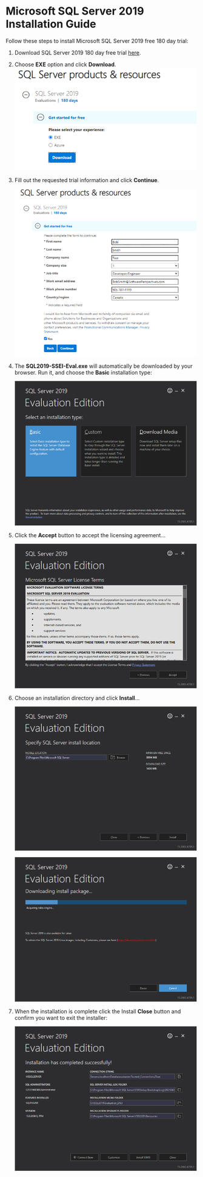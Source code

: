 # Microsoft SQL Server 2019 Installation Guide

Follow these steps to install Microsoft SQL Server 2019 free 180 day trial:

1.  Download SQL Server 2019 180 day free trial
    [here](https://www.microsoft.com/en-us/evalcenter/evaluate-sql-server-2019?filetype=EXE).

2.  Choose **EXE** option and click **Download**.  
    ![](media/e875583396f158a269c0f35db405ad7b.png)

3.  Fill out the requested trial information and click **Continue**.  
    
    ![](media/f4b8074875af5142c9511031973f78e9.png)

4.  The **SQL2019-SSEI-Eval.exe** will automatically be downloaded by your
    browser. Run it, and choose the **Basic** installation type:  
    
    ![](media/f1c6f79c7d78a1678ef26c501845e3df.png)

5.  Click the **Accept** button to accept the licensing agreement…  
    
    ![](media/a204fff2af1bc2dcbfba431730ad7518.png)

6.  Choose an installation directory and click **Install**…  
    
    ![](media/ca5cba829f40dd9b4f65ac35fc5dcc20.png)  
    
    ![](media/c5e74ea053293b9ac7cc2d8689543bf6.png)

7.  When the installation is complete click the Install **Close** button and
    confirm you want to exit the installer:  
    
    ![](media/eba02c14e27f86ed0a8573131c14fbc7.png)
